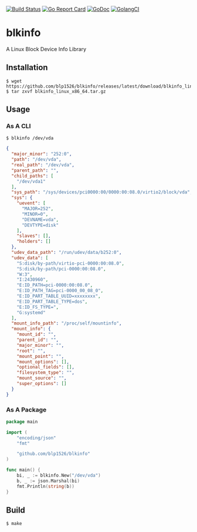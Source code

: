 [![Build Status](https://travis-ci.org/blp1526/blkinfo.svg?branch=master)](https://travis-ci.org/blp1526/blkinfo)
[![Go Report Card](https://goreportcard.com/badge/github.com/blp1526/blkinfo)](https://goreportcard.com/report/github.com/blp1526/blkinfo)
[![GoDoc](https://godoc.org/github.com/blp1526/blkinfo?status.svg)](https://godoc.org/github.com/blp1526/blkinfo)
[![GolangCI](https://golangci.com/badges/github.com/blp1526/blkinfo.svg)](https://golangci.com/r/github.com/blp1526/blkinfo)

# blkinfo

A Linux Block Device Info Library

## Installation

```
$ wget https://github.com/blp1526/blkinfo/releases/latest/download/blkinfo_linux_x86_64.tar.gz
$ tar zxvf blkinfo_linux_x86_64.tar.gz
```

## Usage

### As A CLI

```
$ blkinfo /dev/vda
```

```json
{
  "major_minor": "252:0",
  "path": "/dev/vda",
  "real_path": "/dev/vda",
  "parent_path": "",
  "child_paths": [
    "/dev/vda1"
  ],
  "sys_path": "/sys/devices/pci0000:00/0000:00:08.0/virtio2/block/vda",
  "sys": {
    "uevent": [
      "MAJOR=252",
      "MINOR=0",
      "DEVNAME=vda",
      "DEVTYPE=disk"
    ],
    "slaves": [],
    "holders": []
  },
  "udev_data_path": "/run/udev/data/b252:0",
  "udev_data": [
    "S:disk/by-path/virtio-pci-0000:00:08.0",
    "S:disk/by-path/pci-0000:00:08.0",
    "W:3",
    "I:2430960",
    "E:ID_PATH=pci-0000:00:08.0",
    "E:ID_PATH_TAG=pci-0000_00_08_0",
    "E:ID_PART_TABLE_UUID=xxxxxxxx",
    "E:ID_PART_TABLE_TYPE=dos",
    "E:ID_FS_TYPE=",
    "G:systemd"
  ],
  "mount_info_path": "/proc/self/mountinfo",
  "mount_info": {
    "mount_id": "",
    "parent_id": "",
    "major_minor": "",
    "root": "",
    "mount_point": "",
    "mount_options": [],
    "optional_fields": [],
    "filesystem_type": "",
    "mount_source": "",
    "super_options": []
  }
}
```

### As A Package

```go
package main

import (
	"encoding/json"
	"fmt"

	"github.com/blp1526/blkinfo"
)

func main() {
	bi, _ := blkinfo.New("/dev/vda")
	b, _ := json.Marshal(bi)
	fmt.Println(string(b))
}
```

## Build

```
$ make
```
